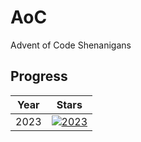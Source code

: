 # AoC

Advent of Code Shenanigans

## Progress

| Year | Stars                                                                                            |
|------|--------------------------------------------------------------------------------------------------|
| 2023 | [![2023](https://img.shields.io/badge/stars%20🌟-6-yellow)](https://adventofcode.com/2023/stats) |